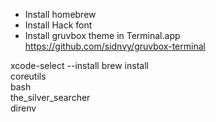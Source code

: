 * Install homebrew
* Install Hack font
* Install gruvbox theme in Terminal.app
    https://github.com/sidnvy/gruvbox-terminal

xcode-select --install
brew install \
    coreutils \
    bash \
    the_silver_searcher \
    direnv
